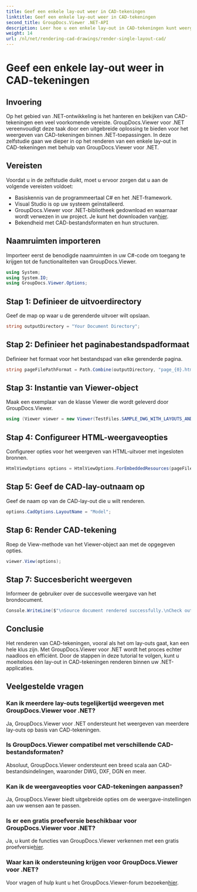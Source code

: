 ```yaml
---
title: Geef een enkele lay-out weer in CAD-tekeningen
linktitle: Geef een enkele lay-out weer in CAD-tekeningen
second_title: GroupDocs.Viewer .NET-API
description: Leer hoe u een enkele lay-out in CAD-tekeningen kunt weergeven met GroupDocs.Viewer voor .NET. Eenvoudige stappen voor naadloze integratie in uw .NET-applicaties.
weight: 14
url: /nl/net/rendering-cad-drawings/render-single-layout-cad/
---
```


# Geef een enkele lay-out weer in CAD-tekeningen

## Invoering
Op het gebied van .NET-ontwikkeling is het hanteren en bekijken van CAD-tekeningen een veel voorkomende vereiste. GroupDocs.Viewer voor .NET vereenvoudigt deze taak door een uitgebreide oplossing te bieden voor het weergeven van CAD-tekeningen binnen .NET-toepassingen. In deze zelfstudie gaan we dieper in op het renderen van een enkele lay-out in CAD-tekeningen met behulp van GroupDocs.Viewer voor .NET.
## Vereisten
Voordat u in de zelfstudie duikt, moet u ervoor zorgen dat u aan de volgende vereisten voldoet:
- Basiskennis van de programmeertaal C# en het .NET-framework.
- Visual Studio is op uw systeem geïnstalleerd.
-  GroupDocs.Viewer voor .NET-bibliotheek gedownload en waarnaar wordt verwezen in uw project. Je kunt het downloaden van[hier](https://releases.groupdocs.com/viewer/net/).
- Bekendheid met CAD-bestandsformaten en hun structuren.

## Naamruimten importeren
Importeer eerst de benodigde naamruimten in uw C#-code om toegang te krijgen tot de functionaliteiten van GroupDocs.Viewer.

```csharp
using System;
using System.IO;
using GroupDocs.Viewer.Options;
```

## Stap 1: Definieer de uitvoerdirectory
Geef de map op waar u de gerenderde uitvoer wilt opslaan.
```csharp
string outputDirectory = "Your Document Directory";
```
## Stap 2: Definieer het paginabestandspadformaat
Definieer het formaat voor het bestandspad van elke gerenderde pagina.
```csharp
string pageFilePathFormat = Path.Combine(outputDirectory, "page_{0}.html");
```
## Stap 3: Instantie van Viewer-object
Maak een exemplaar van de klasse Viewer die wordt geleverd door GroupDocs.Viewer.
```csharp
using (Viewer viewer = new Viewer(TestFiles.SAMPLE_DWG_WITH_LAYOUTS_AND_LAYERS))
```
## Stap 4: Configureer HTML-weergaveopties
Configureer opties voor het weergeven van HTML-uitvoer met ingesloten bronnen.
```csharp
HtmlViewOptions options = HtmlViewOptions.ForEmbeddedResources(pageFilePathFormat);
```
## Stap 5: Geef de CAD-lay-outnaam op
Geef de naam op van de CAD-lay-out die u wilt renderen.
```csharp
options.CadOptions.LayoutName = "Model";
```
## Stap 6: Render CAD-tekening
Roep de View-methode van het Viewer-object aan met de opgegeven opties.
```csharp
viewer.View(options);
```
## Stap 7: Succesbericht weergeven
Informeer de gebruiker over de succesvolle weergave van het brondocument.
```csharp
Console.WriteLine($"\nSource document rendered successfully.\nCheck output in {outputDirectory}.");
```

## Conclusie
Het renderen van CAD-tekeningen, vooral als het om lay-outs gaat, kan een hele klus zijn. Met GroupDocs.Viewer voor .NET wordt het proces echter naadloos en efficiënt. Door de stappen in deze tutorial te volgen, kunt u moeiteloos één lay-out in CAD-tekeningen renderen binnen uw .NET-applicaties.
## Veelgestelde vragen
### Kan ik meerdere lay-outs tegelijkertijd weergeven met GroupDocs.Viewer voor .NET?
Ja, GroupDocs.Viewer voor .NET ondersteunt het weergeven van meerdere lay-outs op basis van CAD-tekeningen.
### Is GroupDocs.Viewer compatibel met verschillende CAD-bestandsformaten?
Absoluut, GroupDocs.Viewer ondersteunt een breed scala aan CAD-bestandsindelingen, waaronder DWG, DXF, DGN en meer.
### Kan ik de weergaveopties voor CAD-tekeningen aanpassen?
Ja, GroupDocs.Viewer biedt uitgebreide opties om de weergave-instellingen aan uw wensen aan te passen.
### Is er een gratis proefversie beschikbaar voor GroupDocs.Viewer voor .NET?
 Ja, u kunt de functies van GroupDocs.Viewer verkennen met een gratis proefversie[hier](https://releases.groupdocs.com/).
### Waar kan ik ondersteuning krijgen voor GroupDocs.Viewer voor .NET?
 Voor vragen of hulp kunt u het GroupDocs.Viewer-forum bezoeken[hier](https://forum.groupdocs.com/c/viewer/9).